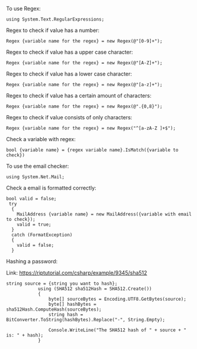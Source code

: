To use Regex:

```
using System.Text.RegularExpressions;
```



Regex to check if value has a number:

```
Regex {variable name for the regex} = new Regex(@"[0-9]+");
```



Regex to check if value has a upper case character:

```
Regex {variable name for the regex} = new Regex(@"[A-Z]+");
```



Regex to check if value has a lower case character:

```
Regex {variable name for the regex} = new Regex(@"[a-z]+");
```



Regex to check if value has a certain amount of characters:

```
Regex {variable name for the regex} = new Regex(@".{0,8}");
```



Regex to check if value consists of only characters:

```
Regex {variable name for the regex} = new Regex("^[a-zA-Z ]+$");
```



Check a variable with regex:

```
bool {variable name} = {regex variable name}.IsMatch({variable to check})
```



To use the email checker:

```
using System.Net.Mail;
```



Check a email is formatted correctly:

```
bool valid = false;
 try
  {
    MailAddress {variable name} = new MailAddress({variable with email to check});
    valid = true;
  }
  catch (FormatException)
  {
    valid = false;
  }
```



Hashing a password: 

Link: https://riptutorial.com/csharp/example/9345/sha512

```
string source = {string you want to hash};
            using (SHA512 sha512Hash = SHA512.Create())
            {
                byte[] sourceBytes = Encoding.UTF8.GetBytes(source);
                byte[] hashBytes = sha512Hash.ComputeHash(sourceBytes);
                string hash = BitConverter.ToString(hashBytes).Replace("-", String.Empty);

                Console.WriteLine("The SHA512 hash of " + source + " is: " + hash);
            }
```
